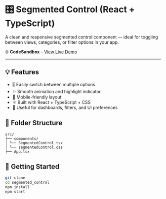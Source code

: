 # 🎛️ Segmented Control (React + TypeScript)

A clean and responsive segmented control component — ideal for toggling between views, categories, or filter options in your app.

🌐 **CodeSandbox** – [View Live Demo](https://codesandbox.io/p/github/shubham397/segmented_control/main?import=true)

---

## 💡 Features

- 🎚️ Easily switch between multiple options
- ✨ Smooth animation and highlight indicator
- 📱 Mobile-friendly layout
- ⚛️ Built with React + TypeScript + CSS
- 💼 Useful for dashboards, filters, and UI preferences

## 📁 Folder Structure

```
src/
├── components/
│ └── SegmentedControl.tsx
│ └── segmentedControl.css
├── App.tsx

```

## 🚀 Getting Started

```bash
git clone
cd segmented_control
npm install
npm start
```
